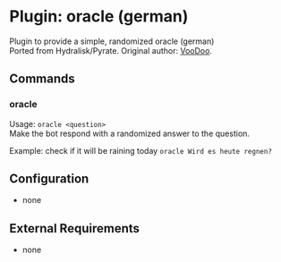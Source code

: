 Plugin: oracle (german)
===
Plugin to provide a simple, randomized oracle (german)  
Ported from Hydralisk/Pyrate. Original author: [VooDoo](https://matrix.to/#/@voodoo:pack.rocks).

## Commands

### oracle
Usage: `oracle <question>`  
Make the bot respond with a randomized answer to the question.

Example: check if it will be raining today
`oracle Wird es heute regnen?`

## Configuration
- none

## External Requirements
- none